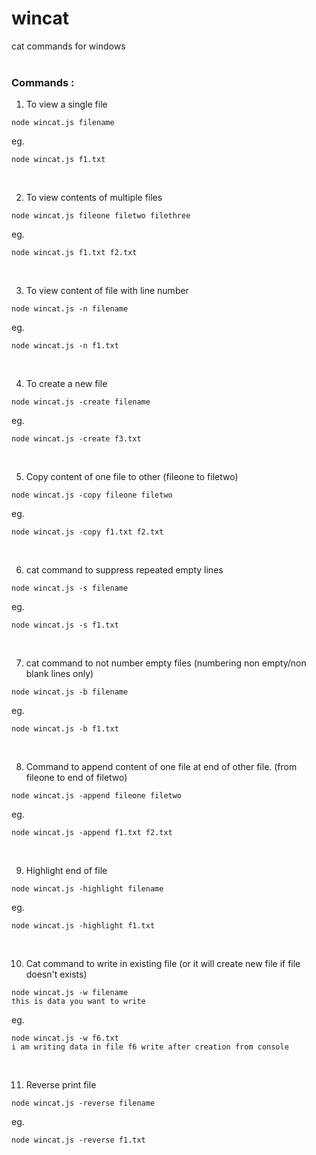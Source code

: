 # wincat
cat commands for windows
<br>
<br>
### Commands :

1. To view a single file
```
node wincat.js filename
```
eg.
```
node wincat.js f1.txt
```
<br>

2. To view contents of multiple files
```
node wincat.js fileone filetwo filethree
```
eg.
```
node wincat.js f1.txt f2.txt
```
<br>

3. To view content of file with line number
```
node wincat.js -n filename
```
eg.
```
node wincat.js -n f1.txt
```
<br>

4. To create a new file
```
node wincat.js -create filename
```
eg.
```
node wincat.js -create f3.txt
```
<br>

5. Copy content of one file to other (fileone to filetwo)
```
node wincat.js -copy fileone filetwo
```
eg.
```
node wincat.js -copy f1.txt f2.txt
```
<br>

6. cat command to suppress repeated empty lines
```
node wincat.js -s filename
```
eg.
```
node wincat.js -s f1.txt
```
<br>

7. cat command to not number empty files (numbering non empty/non blank lines only)
```
node wincat.js -b filename
```
eg.
```
node wincat.js -b f1.txt
```
<br>

8. Command to append content of one file at end of other file. (from fileone to end of filetwo)
```
node wincat.js -append fileone filetwo
```
eg.
```
node wincat.js -append f1.txt f2.txt
```
<br>

9. Highlight end of file
```
node wincat.js -highlight filename
```
eg.
```
node wincat.js -highlight f1.txt
```
<br>

10. Cat command to write in existing file (or it will create new file if file doesn't exists)
```
node wincat.js -w filename
this is data you want to write
```
eg.
```
node wincat.js -w f6.txt
i am writing data in file f6 write after creation from console
```
<br>

11. Reverse print file
```
node wincat.js -reverse filename
```
eg.
```
node wincat.js -reverse f1.txt
```
